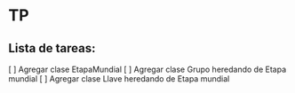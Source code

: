 # TP

## Lista de tareas: 

[ ] Agregar clase EtapaMundial
[ ] Agregar clase Grupo heredando de Etapa mundial 
[ ] Agregar clase Llave heredando de Etapa mundial 